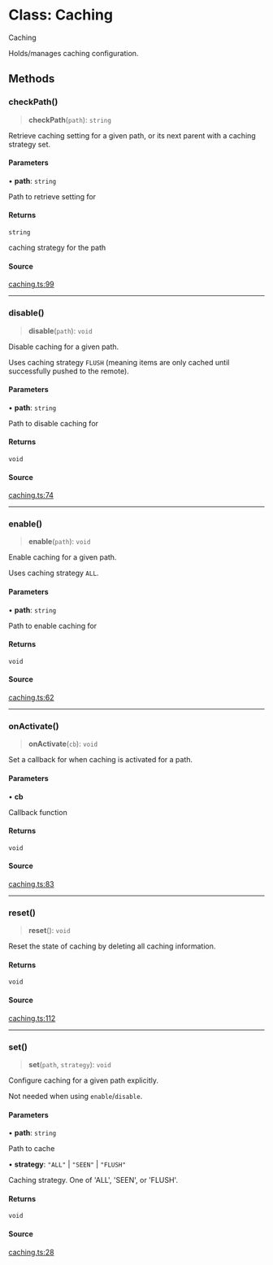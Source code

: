 # Class: Caching

Caching

Holds/manages caching configuration.

## Methods

### checkPath()

> **checkPath**(`path`): `string`

Retrieve caching setting for a given path, or its next parent
with a caching strategy set.

#### Parameters

• **path**: `string`

Path to retrieve setting for

#### Returns

`string`

caching strategy for the path

#### Source

[caching.ts:99](https://github.com/remotestorage/remotestorage.js/blob/1966eed75e2e4c81d5410b5a500cddf1f63a1cc0/src/caching.ts#L99)

***

### disable()

> **disable**(`path`): `void`

Disable caching for a given path.

Uses caching strategy ``FLUSH`` (meaning items are only cached until
successfully pushed to the remote).

#### Parameters

• **path**: `string`

Path to disable caching for

#### Returns

`void`

#### Source

[caching.ts:74](https://github.com/remotestorage/remotestorage.js/blob/1966eed75e2e4c81d5410b5a500cddf1f63a1cc0/src/caching.ts#L74)

***

### enable()

> **enable**(`path`): `void`

Enable caching for a given path.

Uses caching strategy ``ALL``.

#### Parameters

• **path**: `string`

Path to enable caching for

#### Returns

`void`

#### Source

[caching.ts:62](https://github.com/remotestorage/remotestorage.js/blob/1966eed75e2e4c81d5410b5a500cddf1f63a1cc0/src/caching.ts#L62)

***

### onActivate()

> **onActivate**(`cb`): `void`

Set a callback for when caching is activated for a path.

#### Parameters

• **cb**

Callback function

#### Returns

`void`

#### Source

[caching.ts:83](https://github.com/remotestorage/remotestorage.js/blob/1966eed75e2e4c81d5410b5a500cddf1f63a1cc0/src/caching.ts#L83)

***

### reset()

> **reset**(): `void`

Reset the state of caching by deleting all caching information.

#### Returns

`void`

#### Source

[caching.ts:112](https://github.com/remotestorage/remotestorage.js/blob/1966eed75e2e4c81d5410b5a500cddf1f63a1cc0/src/caching.ts#L112)

***

### set()

> **set**(`path`, `strategy`): `void`

Configure caching for a given path explicitly.

Not needed when using ``enable``/``disable``.

#### Parameters

• **path**: `string`

Path to cache

• **strategy**: `"ALL"` \| `"SEEN"` \| `"FLUSH"`

Caching strategy. One of 'ALL', 'SEEN', or 'FLUSH'.

#### Returns

`void`

#### Source

[caching.ts:28](https://github.com/remotestorage/remotestorage.js/blob/1966eed75e2e4c81d5410b5a500cddf1f63a1cc0/src/caching.ts#L28)
